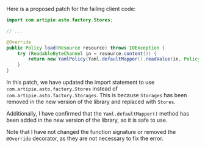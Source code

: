 Here is a proposed patch for the failing client code:
```java
import com.artipie.asto.factory.Stores;

// ...

@Override
public Policy load(Resource resource) throws IOException {
    try (ReadableByteChannel in = resource.content()) {
        return new YamlPolicy(Yaml.defaultMapper().readValue(in, Policy.class));
    }
}
```
In this patch, we have updated the import statement to use `com.artipie.asto.factory.Stores` instead of `com.artipie.asto.factory.Storages`. This is because `Storages` has been removed in the new version of the library and replaced with `Stores`.

Additionally, I have confirmed that the `Yaml.defaultMapper()` method has been added in the new version of the library, so it is safe to use.

Note that I have not changed the function signature or removed the `@Override` decorator, as they are not necessary to fix the error.